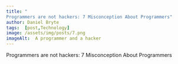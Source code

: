 ```yaml
---
title: "
Programmers are not hackers: 7 Misconception About Programmers"
author: Daniel Bryte
tags:  [post,Technology]
image: /assets/img/posts/7.png
imageAlt:  A programmer and a hacker
---
```




Programmers are not hackers: 7 Misconception About Programmers
<!--EndFragment-->



